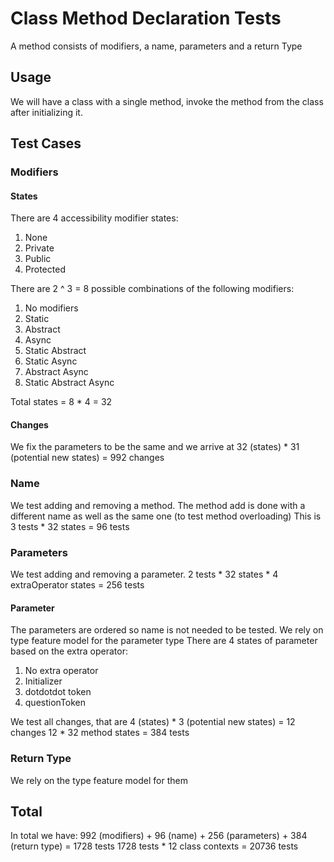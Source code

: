 # Class Method Declaration Tests

A method consists of modifiers, a name, parameters and a return Type

## Usage

We will have a class with a single method, invoke the method from the class after initializing it.

## Test Cases

### Modifiers

#### States

There are 4 accessibility modifier states:

1. None
2. Private
3. Public
4. Protected

There are 2 ^ 3 = 8 possible combinations of the following modifiers:

1. No modifiers
2. Static
3. Abstract
4. Async
5. Static Abstract
6. Static Async
7. Abstract Async
8. Static Abstract Async

Total states = 8 \* 4 = 32

#### Changes

We fix the parameters to be the same and we arrive at 32 (states) \* 31 (potential new states) = 992 changes

### Name

We test adding and removing a method. The method add is done with a different name as well as the same one (to test method overloading)
This is 3 tests \* 32 states = 96 tests

### Parameters

We test adding and removing a parameter. 2 tests \* 32 states \* 4 extraOperator states = 256 tests

#### Parameter

The parameters are ordered so name is not needed to be tested.
We rely on type feature model for the parameter type
There are 4 states of parameter based on the extra operator:

1. No extra operator
2. Initializer
3. dotdotdot token
4. questionToken

We test all changes, that are 4 (states) \* 3 (potential new states) = 12 changes
12 \* 32 method states = 384 tests

### Return Type

We rely on the type feature model for them

## Total

In total we have:
992 (modifiers) + 96 (name) + 256 (parameters) + 384 (return type) = 1728 tests
1728 tests \* 12 class contexts = 20736 tests
